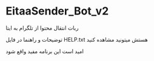 # EitaaSender_Bot_v2
ربات انتقال محتوا از تلگرام به ایتا

توضیحات و راهنما در فایل HELP.txt
هستش میتونید مشاهده کنید

امید است این برنامه مفید واقع شود
